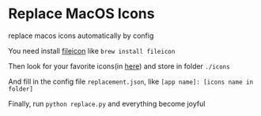 # Replace MacOS Icons

replace macos icons automatically by config

You need install [fileicon](https://github.com/mklement0/fileicon) like `brew install fileicon`

Then look for your favorite icons(in [here](https://macosicons.com/)) and store in folder `./icons`

And fill in the config file `replacement.json`, like `[app name]: [icons name in folder]`

Finally, run `python replace.py` and everything become joyful
